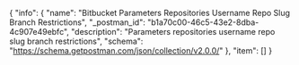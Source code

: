 {
  "info": {
    "name": "Bitbucket Parameters Repositories Username Repo Slug Branch Restrictions",
    "_postman_id": "b1a70c00-46c5-43e2-8dba-4c907e49ebfc",
    "description": "Parameters repositories username repo slug branch restrictions",
    "schema": "https://schema.getpostman.com/json/collection/v2.0.0/"
  },
  "item": []
}